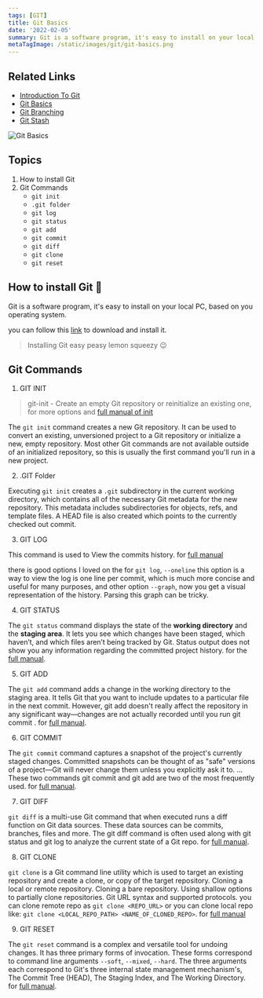 ```yaml
---
tags: [GIT]
title: Git Basics
date: '2022-02-05'
summary: Git is a software program, it's easy to install on your local PC, based on you operating system.
metaTagImage: /static/images/git/git-basics.png
---
```


## Related Links
   - [Introduction To Git](https://milad-ezzat.vercel.app/blog/git/introduction-to-git)
   - [Git Basics](https://milad-ezzat.vercel.app/blog/git/git-basic)
   - [Git Branching](https://milad-ezzat.vercel.app/blog/git/git-branching)
   - [Git Stash](https://milad-ezzat.vercel.app/blog/git/git-stash)


![Git Basics](/static/images/git/git-basics.png)

## Topics

1. How to install Git
2. Git Commands
    - `git init` 
    - `.git folder`
    - `git log`
    - `git status`
    - `git add`
    - `git commit`
    - `git diff`
    - `git clone`
    - `git reset`

## How to install Git 🚀

Git is a software program, it's easy to install on your local PC, based on you operating system.

you can follow this [link](https://git-scm.com/downloads) to download and install it.

> Installing Git easy peasy lemon squeezy 😉


## Git Commands

1. GIT INIT

> git-init - Create an empty Git repository or reinitialize an existing one, for more options and [full manual of init](https://git-scm.com/docs/git-init)

The `git init` command creates a new Git repository. It can be used to convert an existing, unversioned project to a Git repository or initialize a new, empty repository. Most other Git commands are not available outside of an initialized repository, so this is usually the first command you'll run in a new project.

2. .GIT Folder

Executing `git init` creates a `.git` subdirectory in the current working directory, which contains all of the necessary Git metadata for the new repository. This metadata includes subdirectories for objects, refs, and template files. A HEAD file is also created which points to the currently checked out commit.

3. GIT LOG

This command is used to View the commits history. for [full manual](https://git-scm.com/docs/git-log)

there is good options I loved on the for `git log`, `--oneline` this option is a way to view the log is one line per commit, which is much more concise and useful for many purposes, and other option `--graph`, now you get a visual representation of the history. Parsing this graph can be tricky.

4. GIT STATUS

The `git status` command displays the state of the **working directory** and the **staging area**. It lets you see which changes have been staged, which haven’t, and which files aren’t being tracked by Git. Status output does not show you any information regarding the committed project history. for the [full manual](https://git-scm.com/docs/git-status).

5. GIT ADD

The `git add` command adds a change in the working directory to the staging area. It tells Git that you want to include updates to a particular file in the next commit. However, git add doesn't really affect the repository in any significant way—changes are not actually recorded until you run git commit . for [full manual](https://git-scm.com/docs/git-add).

6. GIT COMMIT

The `git commit` command captures a snapshot of the project's currently staged changes. Committed snapshots can be thought of as "safe" versions of a project—Git will never change them unless you explicitly ask it to. ... These two commands git commit and git add are two of the most frequently used. for [full manual](https://git-scm.com/docs/git-commit).

7. GIT DIFF

`git diff` is a multi-use Git command that when executed runs a diff function on Git data sources. These data sources can be commits, branches, files and more. The git diff command is often used along with git status and git log to analyze the current state of a Git repo. for [full manual](https://git-scm.com/docs/git-diff).

8. GIT CLONE

`git clone` is a Git command line utility which is used to target an existing repository and create a clone, or copy of the target repository. Cloning a local or remote repository. Cloning a bare repository. Using shallow options to partially clone repositories. Git URL syntax and supported protocols. you can clone remote repo as `git clone <REPO_URL>` or you can clone local repo like: `git clone <LOCAL_REPO_PATH> <NAME_OF_CLONED_REPO>`. for [full manual](https://git-scm.com/docs/git-clone)

9. GIT RESET

The `git reset` command is a complex and versatile tool for undoing changes. It has three primary forms of invocation. These forms correspond to command line arguments `--soft`, `--mixed`, `--hard`. The three arguments each correspond to Git's three internal state management mechanism's, The Commit Tree (HEAD), The Staging Index, and The Working Directory. for [full manual](https://git-scm.com/docs/git-reset).



